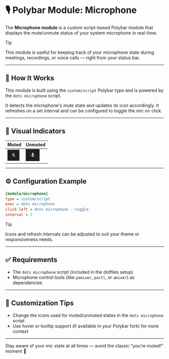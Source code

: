 # 🎙️ Polybar Module: Microphone

The **Microphone module** is a custom script-based Polybar module that displays the mute/unmute status of your system microphone in real-time.

> [!TIP]
> This module is useful for keeping track of your microphone state during meetings, recordings, or voice calls — right from your status bar.

---

## 🧩 How It Works

This module is built using the `custom/script` Polybar type and is powered by the `dots microphone` script.

It detects the microphone's mute state and updates its icon accordingly. It refreshes on a set interval and can be configured to toggle the mic on click.

---

## 📸 Visual Indicators

| Muted | Unmuted |
|-------|---------|
| ![Muted](https://github.com/ulises-jeremias/dotfiles/blob/master/docs/images/polybar/modules/microphone-muted.jpg?raw=true) | ![Unmuted](https://github.com/ulises-jeremias/dotfiles/blob/master/docs/images/polybar/modules/microphone-unmuted.jpg?raw=true) |

---

## ⚙️ Configuration Example

```ini
[module/microphone]
type = custom/script
exec = dots microphone
click-left = dots microphone --toggle
interval = 2
```

> [!TIP]
> Icons and refresh intervals can be adjusted to suit your theme or responsiveness needs.

---

## ✅ Requirements

- The `dots microphone` script (included in the dotfiles setup)
- Microphone control tools (like `pamixer`, `pactl`, or `amixer`) as dependencies

---

## 🎨 Customization Tips

- Change the icons used for muted/unmuted states in the `dots microphone` script
- Use hover or tooltip support (if available in your Polybar fork) for more context

---

Stay aware of your mic state at all times — avoid the classic “you’re muted!” moment 🎤
